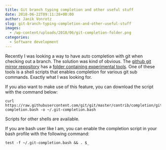 ```yaml
---
title: Git branch typing completion and other useful stuff
date: 2018-06-22T09:11:28+00:00
author: Janik Vonrotz
slug: git-branch-typing-completion-and-other-useful-stuff
images:
  - /wp-content/uploads/2018/06/git-completion-folder.png
categories:
  - Software development
---
```

Recently I was looking a way to have auto completion with git when checking out a branch. The solution was kind of obvious. The [github git mirror repository](https://github.com/git/git) has a [folder containing experimental tools](https://github.com/git/git/tree/master/contrib). One of these tools is a shell scripts that enables completion for various git sub commands. Exactly what I was looking for.
<!--more-->

If you also want to make use of this feature, you can download the script with the command below:

```
curl https://raw.githubusercontent.com/git/git/master/contrib/completion/git-completion.bash -o ~/.git-completion.bash
```

Scripts for other shells are available.

If you are bash user like I am, you can enable the completion script in your bash profile with the following command:

```
test -f ~/.git-completion.bash && . $_
```

